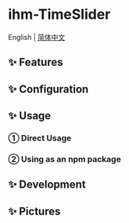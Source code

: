 <h1>ihm-TimeSlider</h1>

English | [简体中文](README-zh_CN.md)

## ✨ Features

## ✨ Configuration

## ✨ Usage

### ① Direct Usage

### ② Using as an npm package

## ✨ Development

## ✨ Pictures
